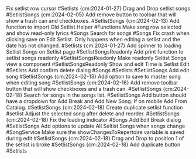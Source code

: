 
Fix setlist row cursor #Setlists {cm:2024-01-27}
Drag and Drop setlist songs #SetlistSongs {cm:2024-02-05}
Add remove button to toolbar that will show a trash can and checkboxes. #SetlistSongs {cm:2024-02-13}
Add function to import Old Setlist Helper #Functions
Make song row selected and show read-only lyrics #Songs
Search for songs #Songs
Fix crash when clicking save on Edit Setlist. Only happens when editing a setlist and the date has not changed. #Setlists {cm:2024-01-27}
Add spinner to loading Setlist Songs on Setlist page #SetlistSongsReadonly
Add print function to setlist songs readonly #SetlistSongsReadonly
Make readonly Seltist Songs view a component #SetlistSongsReadonly
Show and edit Time is Setlist Edit #Setlists
Add confirm delete dialog #Songs #Setlists #SetlistSongs
Add edit song #SetlistSongs {cm:2024-02-13}
Add option to save to master song when editing song #SetlistSongs {cm:2024-02-16}
Add remove toolbar button that will show checkboxes and a trash can. #SetlistSongs {cm:2024-02-18}
Search for songs in the songs list. #SetlistSongs
Add button should have a dropdown for Add Break and Add New Song. If on mobile Add From Catalog. #SetlistSongs {cm:2024-02-18}
Create duplicate setlist function #setlist
Adjust the selected song after delete and reorder. #SetlistSongs {cm:2024-02-18}
Fix the loading indicator #Songs
Add Edit Break dialog #SetlistSongs
Add options to update All Seltist Songs when songs change #SongService
Make sure the showChangesToRepertoire variable is saved during edit #SetlistSongs {cm:2024-02-18}
Drag and Drop to position 1 of the setlist is broke #SetlistSongs {cm:2024-02-18}
Add duplicate button #Setlists